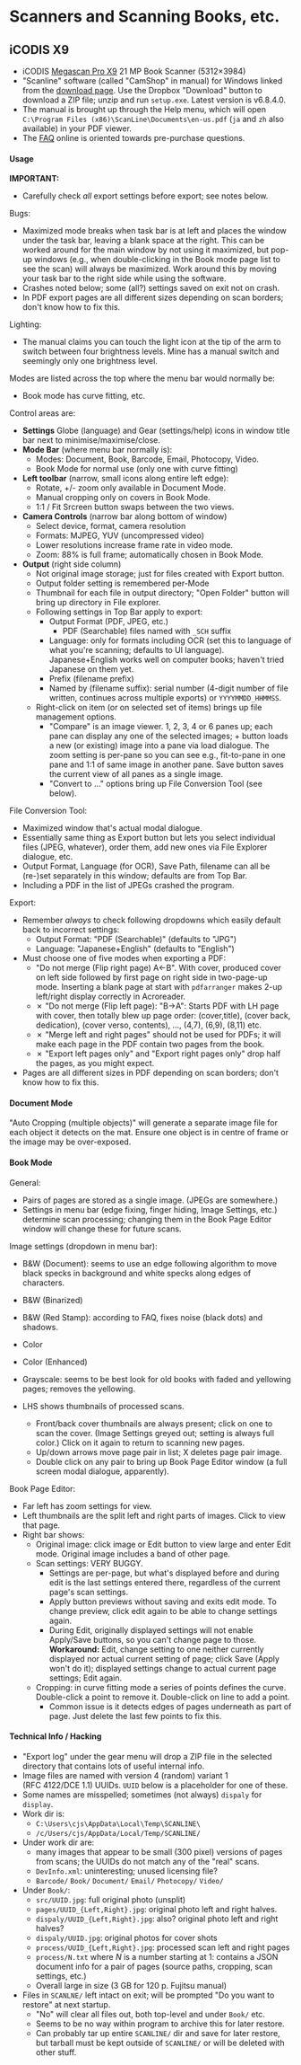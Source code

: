 Scanners and Scanning Books, etc.
=================================

iCODIS X9
---------

- iCODIS [Megascan Pro X9][x9-home] 21 MP Book Scanner (5312×3984)
- "Scanline" software (called "CamShop" in manual) for Windows linked from
  the [download page][x9-dl]. Use the Dropbox "Download" button to download
  a ZIP file; unzip and run `setup.exe`. Latest version is v6.8.4.0.
- The manual is brought up through the Help menu, which will open
  `C:\Program Files (x86)\ScanLine\Documents\en-us.pdf` (`ja` and `zh` also
  available) in your PDF viewer.
- The [FAQ][x9-faq] online is oriented towards pre-purchase questions.

#### Usage

__IMPORTANT:__
- Carefully check _all_ export settings before export; see notes below.

Bugs:
- Maximized mode breaks when task bar is at left and places the window
  under the task bar, leaving a blank space at the right. This can be
  worked around for the main window by not using it maximized, but pop-up
  windows (e.g., when double-clicking in the Book mode page list to see the
  scan) will always be maximized. Work around this by moving your task bar
  to the right side while using the software.
- Crashes noted below; some (all?) settings saved on exit not on crash.
- In PDF export pages are all different sizes depending on scan borders;
  don't know how to fix this.

Lighting:
- The manual claims you can touch the light icon at the tip of the arm to
  switch between four brightness levels. Mine has a manual switch and
  seemingly only one brightness level.

Modes are listed across the top where the menu bar would normally be:
- Book mode has curve fitting, etc.

Control areas are:
- __Settings__ Globe (language) and Gear (settings/help) icons in window
  title bar next to minimise/maximise/close.
- __Mode Bar__ (where menu bar normally is):
  - Modes: Document, Book, Barcode, Email, Photocopy, Video.
  - Book Mode for normal use (only one with curve fitting)
- __Left toolbar__ (narrow, small icons along entire left edge):
  - Rotate, +/- zoom only available in Document Mode.
  - Manual cropping only on covers in Book Mode.
  - 1:1 / Fit Srcreen button swaps between the two views.
- __Camera Controls__ (narrow bar along bottom of window)
  - Select device, format, camera resolution
  - Formats: MJPEG, YUV (uncompressed video)
  - Lower resolutions increase frame rate in video mode.
  - Zoom: 88% is full frame; automatically chosen in Book Mode.
- __Output__ (right side column)
  - Not original image storage; just for files created with Export button.
  - Output folder setting is remembered per-Mode
  - Thumbnail for each file in output directory; "Open Folder" button will
    bring up directory in File explorer.
  - Following settings in Top Bar apply to export:
    - Output Format (PDF, JPEG, etc.)
      - PDF (Searchable) files named with `_SCH` suffix
    - Language: only for formats including OCR (set this to language of
      what you're scanning; defaults to UI language). Japanese+English
      works well on computer books; haven't tried Japanese on them yet.
    - Prefix (filename prefix)
    - Named by (filename suffix): serial number (4-digit number of file
      written, continues across multiple exports) or `YYYYMMDD_HHMMSS`.
  - Right-click on item (or on selected set of items) brings up file
    management options.
    - "Compare" is an image viewer. 1, 2, 3, 4 or 6 panes up; each pane can
      display any one of the selected images; + button loads a new (or
      existing) image into a pane via load dialogue. The zoom setting is
      per-pane so you can see e.g., fit-to-pane in one pane and 1:1 of same
      image in another pane. Save button saves the current view of all
      panes as a single image.
    - "Convert to ..." options bring up File Conversion Tool (see below).

File Conversion Tool:
- Maximized window that's actual modal dialogue.
- Essentially same thing as Export button but lets you select individual
  files (JPEG, whatever), order them, add new ones via File Explorer
  dialogue, etc.
- Output Format, Language (for OCR), Save Path, filename can all be
  (re-)set separately in this window; defaults are from Top Bar.
- Including a PDF in the list of JPEGs crashed the program.

Export:
- Remember _always_ to check following dropdowns which easily default back
  to incorrect settings:
  - Output Format: "PDF (Searchable)" (defaults to "JPG")
  - Language: "Japanese+English" (defaults to "English")
- Must choose one of five modes when exporting a PDF:
  - "Do not merge (Flip right page) A←B". With cover, produced cover on left
    side followed by first page on right side in two-page-up mode. Inserting
    a blank page at start with `pdfarranger` makes 2-up left/right display
    correctly in Acroreader.
  - ✗ "Do not merge (Flip left page): "B→A": Starts PDF with LH page with
    cover, then totally blew up page order: (cover,title), (cover back,
    dedication), (cover verso, contents), ..., (4,7), (6,9), (8,11) etc.
  - ✗ "Merge left and right pages" should not be used for PDFs; it will make
    each page in the PDF contain two pages from the book.
  - ✗ "Export left pages only" and "Export right pages only" drop half the
    pages, as you might expect.
- Pages are all different sizes in PDF depending on scan borders; don't
  know how to fix this.

#### Document Mode

"Auto Cropping (multiple objects)" will generate a separate image file for
each object it detects on the mat. Ensure one object is in centre of frame
or the image may be over-exposed.

#### Book Mode

General:
- Pairs of pages are stored as a single image. (JPEGs are somewhere.)
- Settings in menu bar (edge fixing, finger hiding, Image Settings, etc.)
  determine scan processing; changing them in the Book Page Editor window
  will change these for future scans.

Image settings (dropdown in menu bar):
- B&W (Document): seems to use an edge following algorithm to move black
  specks in background and white specks along edges of characters.
- B&W (Binarized)
- B&W (Red Stamp): according to FAQ, fixes noise (black dots) and shadows.
- Color
- Color (Enhanced)
- Grayscale: seems to be best look for old books with faded and yellowing
  pages; removes the yellowing.

- LHS shows thumbnails of processed scans.
  - Front/back cover thumbnails are always present; click on one to scan
    the cover. (Image Settings greyed out; setting is always full color.)
    Click on it again to return to scanning new pages.
  - Up/down arrows move page pair in list; X deletes page pair image.
  - Double click on any pair to bring up Book Page Editor window (a full
    screen modal dialogue, apparently).

Book Page Editor:
- Far left has zoom settings for view.
- Left thumbnails are the split left and right parts of images. Click to
  view that page.
- Right bar shows:
  - Original image: click image or Edit button to view large and enter Edit
    mode. Original image includes a band of other page.
  - Scan settings: VERY BUGGY.
    - Settings are per-page, but what's displayed before and during edit is
      the last settings entered there, regardless of the current page's
      scan settings.
    - Apply button previews without saving and exits edit mode. To change
      preview, click edit again to be able to change settings again.
    - During Edit, originally displayed settings will not enable Apply/Save
      buttons, so you can't change page to those. __Workaround:__ Edit,
      change setting to one neither currently displayed nor actual current
      setting of page; click Save (Apply won't do it); displayed settings
      change to actual current page settings; Edit again.
  - Cropping: in curve fitting mode a series of points defines the curve.
    Double-click a point to remove it. Double-click on line to add a point.
    - Common issue is it detects edges of pages underneath as part of page.
      Just delete the last few points to fix this.

#### Technical Info / Hacking

- "Export log" under the gear menu will drop a ZIP file in the selected
  directory that contains lots of useful internal info.
- Image files are named with version 4 (random) variant 1 (RFC 4122/DCE 1.1)
  UUIDs. `UUID` below is a placeholder for one of these.
- Some names are misspelled; sometimes (not always) `dispaly` for `display`.
- Work dir is:
  - `C:\Users\cjs\AppData\Local\Temp\SCANLINE\`
  - `/c/Users/cjs/AppData/Local/Temp/SCANLINE/`
- Under work dir are:
  - many images that appear to be small (300 pixel) versions of pages from
    scans; the UUIDs do not match any of the "real" scans.
  - `DevInfo.xml`: uninteresting; unused licensing file?
  - `Barcode/` `Book/` `Document/` `Email/` `Photocopy/` `Video/`
- Under `Book/`:
  - `src/UUID.jpg`: full original photo (unsplit)
  - `pages/UUID_{Left,Right}.jpg`: original photo left and right halves.
  - `dispaly/UUID_{Left,Right}.jpg`: also? original photo left and right
    halves?
  - `dispaly/UUID.jpg`: original photos for cover shots
  - `process/UUID_{Left,Right}.jpg`: processed scan left and right pages
  - `process/N.txt` where _N_ is a number starting at 1: contains a JSON
    document info for a pair of pages (source paths, cropping, scan settings,
    etc.)
  - Overall large in size (3 GB for 120 p. Fujitsu manual)
- Files in `SCANLNE/` left intact on exit; will be prompted "Do you want to
  restore" at next startup.
  - "No" will clear all files out, both top-level and under `Book/` etc.
  - Seems to be no way within program to archive this for later restore.
  - Can probably tar up entire `SCANLINE/` dir and save for later restore, but
    tarball must be kept outside of `SCANLINE/` or will be deleted with other
    stuff.



<!-------------------------------------------------------------------->
[x9-home]: https://www.projecticodis.com/products/megascan-pro-x9-21-megapixels
[x9-dl]: https://www.projecticodis.com/pages/software
[x9-faq]: https://community.projecticodis.com/megascan-pro-x9-book-scanner-faq/
